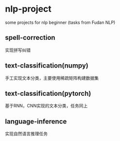 # nlp-project
some projects for nlp beginner (tasks from Fudan NLP)
## spell-correction
实现拼写纠错
## text-classification(numpy)
手工实现文本分类，主要使用稀疏矩阵构建数据集
## text-classification(pytorch)
基于RNN，CNN实现的文本分类，任务同上
## language-inference
实现自然语言推理任务
